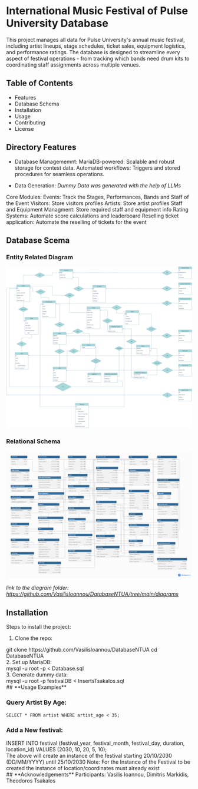 # **International Music Festival of Pulse University Database**

This project manages all data for Pulse University's annual music festival, including artist lineups, stage schedules, ticket sales, equipment logistics, and performance ratings. The database is designed to streamline every aspect of festival operations - from tracking which bands need drum kits to coordinating staff assignments across multiple venues.

## **Table of Contents**
- Features
- Database Schema
- Installation
- Usage
- Contributing
- License

## **Directory Features**
 - Database Managememnt:
        MariaDB-powered: Scalable and robust storage for contest data.
        Automated workflows: Triggers and stored procedures for seamless operations.

 - Data Generation: 
        *Dummy Data was generated with the help of LLMs*
 
  Core Modules:
        Events: Track the Stages, Performances, Bands and Staff of the Event
        Visitors: Store visitors profiles
        Artists: Store artist profiles
        Staff and Equipment Managment: Store required staff and equipment info 
        Rating Systems: Automate score calculations and leaderboard
        Reselling ticket application: Automate the reselling of tickets for the event

## **Database Scema**
### Entity Related Diagram

![ERD](./diagrams/ER_Diagram.png)

### Relational Schema

![RelD](./diagrams/relational_diagram.png)

*link to the diagram folder: https://github.com/VasilisIoannou/DatabaseNTUA/tree/main/diagrams*

## **Installation**  
Steps to install the project:  
1. Clone the repo: 
<div>
    git clone https://github.com/VasilisIoannou/DatabaseNTUA
    cd DatabaseNTUA
</div>
2. Set up MariaDB:
<div>
    mysql -u root -p < Database.sql
</div>
3. Generate dummy data:
<div>     
    mysql -u root -p festivalDB < InsertsTsakalos.sql
</div>
## **Usage Examples**

### Query Artist By Age:
    
    SELECT * FROM artist WHERE artist_age < 35;

### Add a New festival:
<div>    
    INSERT INTO festival (festival_year, festival_month, festival_day, duration, location_id) VALUES (2030, 10, 20, 5, 10);
</div>
<div>
    The above will create an instance of the festival starting 20/10/2030 (DD/MM/YYYY) until 25/10/2030
    Note: For the Instance of the Festival to be created the instance of location/coordinates must already exist
</div>
## **Acknowledgements** 
Participants: 
        Vasilis Ioannou, 
        Dimitris Markidis,
        Theodoros Tsakalos
